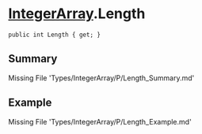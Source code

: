 # [IntegerArray](Types/IntegerArray.md).Length
`public int Length { get; }`
## Summary
Missing File 'Types/IntegerArray/P/Length_Summary.md'
## Example
Missing File 'Types/IntegerArray/P/Length_Example.md'
